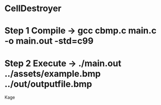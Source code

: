 # CellDestroyer
# Step 1 Compile -> gcc cbmp.c main.c -o main.out -std=c99
# Step 2 Execute -> ./main.out ../assets/example.bmp ../out/outputfile.bmp
Kage
